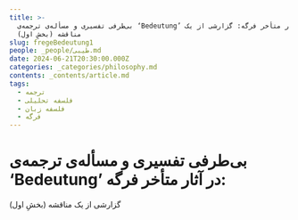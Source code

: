 ```yaml
---
title: >-
  بی‌طرفی تفسیری و مسأله‌ی ترجمه‌ی ‘Bedeutung’ در آثار متأخر فرگه: گزارشی از یک
  مناقشه (بخشِ اول)
slug: fregeBedeutung1
people: _people/طیبی.md
date: 2024-06-21T20:30:00.000Z
categories: _categories/philosophy.md
contents: _contents/article.md
tags:
  - ترجمه
  - فلسفه تحلیلی
  - فلسفه زبان
  - فرگه
---
```


# بی‌طرفی تفسیری و مسأله‌ی ترجمه‌ی ‘Bedeutung’ در آثار متأخر فرگه:
گزارشی از یک مناقشه (بخشِ اول)


